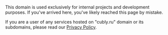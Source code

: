 
This domain is used exclusively for internal projects and development purposes. If you've arrived here, you've likely reached this page by mistake.

If you are a user of any services hosted on "cubly.ru" domain or its subdomains, please read our [Privacy Policy](/privacy-policy).



